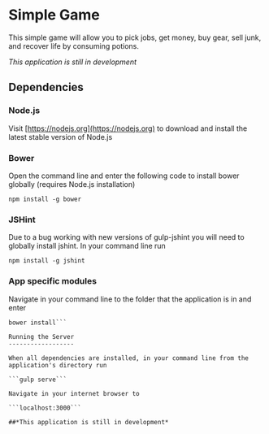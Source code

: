 Simple Game
===========

This simple game will allow you to pick jobs, get money, buy gear, sell junk, and recover life by consuming potions.

*This application is still in development*

Dependencies
------------

### Node.js
Visit [https://nodejs.org](https://nodejs.org) to download and install the latest stable version of Node.js

### Bower
Open the command line and enter the following code to install bower globally (requires Node.js installation)

```npm install -g bower```

### JSHint
Due to a bug working with new versions of gulp-jshint you will need to globally install jshint. In your command line run

```npm install -g jshint```

### App specific modules

Navigate in your command line to the folder that the application is in and enter

```npm install
bower install```

Running the Server
------------------

When all dependencies are installed, in your command line from the application's directory run

```gulp serve```

Navigate in your internet browser to 

```localhost:3000```

##*This application is still in development*
